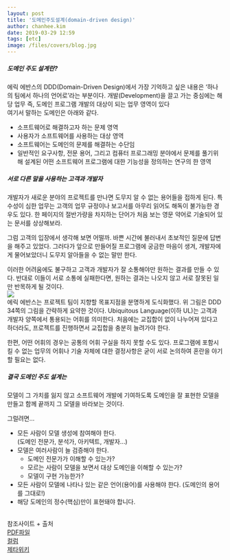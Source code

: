 ```yaml
---
layout: post
title: '도메인주도설계(domain-driven design)'
author: chanhee.kim
date: 2019-03-29 12:59
tags: [etc]
image: /files/covers/blog.jpg
---
```


##### 도메인 주도 설계란?
에릭 에반스의 DDD(Domain-Driven Design)에서 가장 기억하고 싶은 내용은 ‘하나의 팀에서 하나의 언어로’라는 부분이다. 개발(Development)을 끌고 가는 중심에는 해당 업무 즉, 도메인 프로그램 개발의 대상이 되는 업무 영역이 있다<br>
여기서 말하는 도메인은 아래와 같다.

* 소프트웨어로 해결하고자 하는 문제 영역
* 사용자가 소프트웨어를 사용하는 대상 영역
* 소프트웨어는 도메인의 문제를 해결하는 수단임
* 일반적인 요구사항, 전문 용어, 그리고 컴퓨터 프로그래밍 분야에서 문제를 풀기위해 설계된 어떤 소프트웨어 프로그램에 대한 기능성을 정의하는 연구의 한 영역

##### 서로 다른 말을 사용하는 고객과 개발자

개발자가 새로운 분야의 프로젝트를 만나면 도무지 알 수 없는 용어들을 접하게 된다. 특수성이 심한 업무는 고객의 업무 규정이나 보고서를 아무리 읽어도 해독이 불가능한 경우도 있다. 한 페이지의 절반가량을 차지하는 단어가 처음 보는 영문 약어로 기술되어 있는 문서를 상상해보라.

그럼 고객의 입장에서 생각해 보면 어떨까. 바쁜 시간에 불러내서 초보적인 질문에 답변을 해주고 있었다. 그러다가 앞으로 만들어질 프로그램에 궁금한 마음이 생겨, 개발자에게 물어보았더니 도무지 알아들을 수 없는 말만 한다.  

이러한 어려움에도 불구하고 고객과 개발자가 잘 소통해야만 원하는 결과를 만들 수 있다. 반대로 이들이 서로 소통에 실패한다면, 원하는 결과는 나오지 않고 서로 잘못된 일만 반목하게 될 것이다.
<br>
<img src="{{ site.baseurl }}/assets/images/ddd.jpg">
<br>
에릭 에반스는 프로젝트 팀이 지향할 목표지점을 분명하게 도식화했다. 위 그림은 DDD 34쪽의 그림을 간략하게 요약한 것이다. Ubiquitous Language(이하 UL)는 고객과 개발자 양쪽에서 통용되는 어휘를 의미한다. 처음에는 교집합이 없이 나누어져 있다고 하더라도, 프로젝트를 진행하면서 교집합을 충분히 늘려가야 한다.  

한편, 어떤 어휘의 경우는 공통의 어휘 구실을 하지 못할 수도 있다. 프로그램에 포함시킬 수 없는 업무의 어휘나 기술 자체에 대한 결정사항은 굳이 서로 논의하여 혼란을 야기할 필요는 없다.

##### 결국 도메인 주도 설계는

모델이 그 가치를 잃지 않고 소프트웨어 개발에 기여하도록 도메인을 잘 표현한 모델을 만들고 함께 끝까지 그 모델을 바라보는 것이다.

그럴려면...

* 모든 사람이 모델 생성에 참여해야 한다.<br>
 (도메인 전문가, 분석가, 아키텍트, 개발자...)
* 모델은 여러사람이 늘 검증해야 한다.
  - 도메인 전문가가 이해할 수 있는가?
  - 모르는 사람이 모델을 보면서 대상 도메인을 이해할 수 있는가?
  - 모델이 구현 가능한가?     
* 모든 사람이 모델에 나타나 있는 같은 언어(용어)를 사용해야 한다. (도메인의 용어를 그대로!)
* 해당 도메인의 정수(핵심)만이 표현돼야 합니다.


<br>
참조사이트 + 출처 <br>
<a href="http://cskstory.tistory.com/attachment/cfile8.uf@16490F494E526A6305064B.pdf">PDF파일</a><br>
<a href="http://www.zdnet.co.kr/view/?no=00000039170212">컬럼</a><br>
<a href="https://zetawiki.com/wiki/%EB%8F%84%EB%A9%94%EC%9D%B8_%EC%A3%BC%EB%8F%84_%EC%84%A4%EA%B3%84_DDD">제타위키</a>
